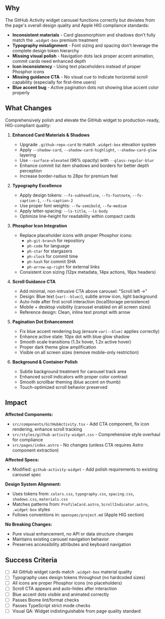 ## Why

The GitHub Activity widget carousel functions correctly but deviates from the page's overall design quality and Apple HIG compliance standards:
- **Inconsistent materials** - Card glassmorphism and shadows don't fully match the `.widget-box` premium treatment
- **Typography misalignment** - Font sizing and spacing don't leverage the complete design token hierarchy
- **Missing visual polish** - Navigation dots lack proper accent animation, commit cards need enhanced depth
- **Icon inconsistency** - Using text placeholders instead of proper Phosphor icons
- **Missing guidance CTA** - No visual cue to indicate horizontal scroll capability (especially for first-time users)
- **Blue accent bug** - Active pagination dots not showing blue accent color properly

## What Changes

Comprehensively polish and elevate the GitHub widget to production-ready, HIG-compliant quality:

1. **Enhanced Card Materials & Shadows**
   - Upgrade `.github-repo-card` to match `.widget-box` elevation system
   - Apply `--shadow-card`, `--shadow-card-highlight`, `--shadow-card-glow` layering
   - Use `--surface-elevated` (96% opacity) with `--glass-regular-blur`
   - Enhance commit list item shadows and borders for better depth perception
   - Increase border-radius to 28px for premium feel

2. **Typography Excellence**
   - Apply design tokens: `--fs-subheadline`, `--fs-footnote`, `--fs-caption-1`, `--fs-caption-2`
   - Use proper font weights: `--fw-semibold`, `--fw-medium`
   - Apply letter-spacing: `--ls-title`, `--ls-body`
   - Optimize line-height for readability within compact cards

3. **Phosphor Icon Integration**
   - Replace placeholder icons with proper Phosphor icons:
     - `ph-git-branch` for repository
     - `ph-code` for language
     - `ph-star` for stargazers
     - `ph-clock` for commit time
     - `ph-hash` for commit SHA
     - `ph-arrow-up-right` for external links
   - Consistent icon sizing (12px metadata, 14px actions, 16px headers)

4. **Scroll Guidance CTA**
   - Add minimal, non-intrusive CTA above carousel: "Scroll left →"
   - Design: Blue text (`var(--blue)`), subtle arrow icon, light background
   - Auto-hide after first scroll interaction (localStorage persistence)
   - Mobile + desktop visibility (carousel enabled on all screen sizes)
   - Reference design: Clean, inline text prompt with arrow

5. **Pagination Dot Enhancement**
   - Fix blue accent rendering bug (ensure `var(--blue)` applies correctly)
   - Enhance active state: 10px dot with blue glow shadow
   - Smooth scale transitions (1.3x hover, 1.2x active hover)
   - Proper dark theme glow amplification
   - Visible on all screen sizes (remove mobile-only restriction)

6. **Background & Container Polish**
   - Subtle background treatment for carousel track area
   - Enhanced scroll indicators with proper color contrast
   - Smooth scrollbar theming (blue accent on thumb)
   - Touch-optimized scroll behavior preserved

## Impact

**Affected Components:**
- `src/components/GitHubActivity.tsx` - Add CTA component, fix icon rendering, enhance scroll tracking
- `src/styles/github-activity-widget.css` - Comprehensive style overhaul for compliance
- `src/pages/index.astro` - No changes (unless CTA requires Astro component extraction)

**Affected Specs:**
- Modified: `github-activity-widget` - Add polish requirements to existing carousel spec

**Design System Alignment:**
- Uses tokens from: `colors.css`, `typography.css`, `spacing.css`, `shadows.css`, `materials.css`
- Matches patterns from: `ProfileCard.astro`, `ScrollIndicator.astro`, `.widget-box` styles
- Follows conventions in: `openspec/project.md` (Apple HIG section)

**No Breaking Changes:**
- Pure visual enhancement, no API or data structure changes
- Maintains existing carousel navigation behavior
- Preserves accessibility attributes and keyboard navigation

## Success Criteria

- [ ] All GitHub widget cards match `.widget-box` material quality
- [ ] Typography uses design tokens throughout (no hardcoded sizes)
- [ ] All icons are proper Phosphor icons (no placeholders)
- [ ] Scroll CTA appears and auto-hides after interaction
- [ ] Blue accent dots visible and animated correctly
- [ ] Passes Biome lint/format checks
- [ ] Passes TypeScript strict mode checks
- [ ] Visual QA: Widget indistinguishable from page quality standard
